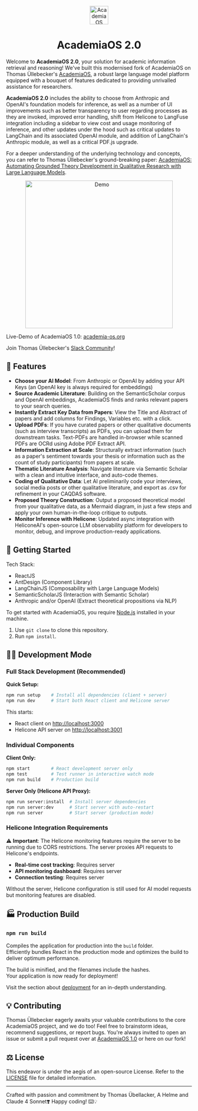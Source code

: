 <p align="center">
  <img src="./src/favicon.png" alt="AcademiaOS logo" width="50"/>
</p>
<h1 align="center">AcademiaOS 2.0</h1>

Welcome to **AcademiaOS 2.0**, your solution for academic information retrieval and reasoning! We've built this modernised fork of AcademiaOS on Thomas Üllebecker's [AcademiaOS](https://github.com/thomasuebi/academia-os), a robust large language model platform equipped with a bouquet of features dedicated to providing unrivalled assistance for researchers.

**AcademiaOS 2.0** includes the ability to choose from Anthropic and OpenAI's foundation models for inference, as well as a number of UI improvements such as better transparency to user regarding processes as they are invoked, improved error handling, shift from Helicone to LangFuse integration including a sidebar to view cost and usage monitoring of inference, and other updates under the hood such as critical updates to LangChain and its associated OpenAI module, and addition of LangChain's Anthropic module, as well as a critical PDF.js upgrade.

For a deeper understanding of the underlying technology and concepts, you can refer to Thomas Üllebecker's ground-breaking paper: [AcademiaOS: Automating Grounded Theory Development in Qualitative Research with Large Language Models](https://arxiv.org/abs/2403.08844).

<p align="center">
    <img src="public\overview.gif"  alt="Demo" width="400"/>
</p>

Live-Demo of AcademiaOS 1.0: [academia-os.org](https://academia-os.org/)

Join Thomas Üllebecker's [Slack Community](https://join.slack.com/t/academiaos/shared_invite/zt-23730lsp0-Qlkv_0Bs3hgMY2FGTC~HnQ)!

## 🌟 Features 

* **Choose your AI Model**: From Anthropic or OpenAI by adding your API Keys (an OpenAI key is always required for embeddings)
* **Source Academic Literature**: Building on the SemanticScholar corpus and OpenAI embeddings, AcademiaOS finds and ranks relevant papers to your search queries.
* **Instantly Extract Key Data from Papers**: View the Title and Abstract of papers and add columns for Findings, Variables etc. with a click.
* **Upload PDFs**: If you have curated papers or other qualitative documents (such as interview transcripts) as PDFs, you can upload them for downstream tasks. Text-PDFs are handled in-browser while scanned PDFs are OCRd using Adobe PDF Extract API.
* **Information Extraction at Scale**: Structurally extract information (such as a paper's sentiment towards your thesis or information such as the count of study participants) from papers at scale.
* **Thematic Literature Analysis**: Navigate literature via Semantic Scholar with a clean and intuitive interface, and auto-code themes.
* **Coding of Qualitative Data**: Let AI preliminarily code your interviews, social media posts or other qualitative literature, and export as .csv for refinement in your CAQDAS software.
* **Proposed Theory Construction**: Output a proposed theoretical model from your qualitative data, as a Mermaid diagram, in just a few steps and apply your own human-in-the-loop critique to outputs.
* **Monitor Inference with Helicone**: Updated async integration with HeliconeAI's open-source LLM observability platform for developers to monitor, debug, and improve production-ready applications.

## 🔧 Getting Started 

Tech Stack:
- ReactJS
- AntDesign (Component Library)
- LangChainJS (Composability with Large Language Models)
- SemanticScholarJS (Interaction with Semantic Scholar)
- Anthropic and/or OpenAI (Extract theoretical propositions via NLP)

To get started with AcademiaOS, you require [Node.js](https://nodejs.org/en/download) installed in your machine.

1. Use `git clone` to clone this repository. 
2. Run `npm install`.

## 👨‍💻 Development Mode  

### Full Stack Development (Recommended)

**Quick Setup:**
```bash
npm run setup    # Install all dependencies (client + server)
npm run dev      # Start both React client and Helicone server
```

This starts:
- React client on [http://localhost:3000](http://localhost:3000)
- Helicone API server on [http://localhost:3001](http://localhost:3001)

### Individual Components

**Client Only:**
```bash
npm start        # React development server only
npm test         # Test runner in interactive watch mode
npm run build    # Production build
```

**Server Only (Helicone API Proxy):**
```bash
npm run server:install  # Install server dependencies
npm run server:dev      # Start server with auto-restart
npm run server          # Start server (production mode)
```

### Helicone Integration Requirements

⚠️ **Important**: The Helicone monitoring features require the server to be running due to CORS restrictions. The server proxies API requests to Helicone's endpoints.

- **Real-time cost tracking**: Requires server
- **API monitoring dashboard**: Requires server  
- **Connection testing**: Requires server

Without the server, Helicone configuration is still used for AI model requests but monitoring features are disabled.

## 🏭 Production Build 

### `npm run build`

Compiles the application for production into the `build` folder.\
Efficiently bundles React in the production mode and optimizes the build to deliver optimum performance.

The build is minified, and the filenames include the hashes.\
Your application is now ready for deployment!

Visit the section about [deployment](https://facebook.github.io/create-react-app/docs/deployment) for an in-depth understanding.

## 💡 Contributing 

Thomas Üllebecker eagerly awaits your valuable contributions to the core AcademiaOS project, and we do too! Feel free to brainstorm ideas, recommend suggestions, or report bugs. You're always invited to open an issue or submit a pull request over at [AcademiaOS 1.0](https://github.com/thomasuebi/academia-os) or here on our fork!

## ⚖️ License 

This endeavor is under the aegis of an open-source License. Refer to the [LICENSE](./LICENSE) file for detailed information.

----------

Crafted with passion and commitment by Thomas Übellacker, A Helme and Claude 4 Sonnet❣️ 
Happy coding! ⌨️💡
